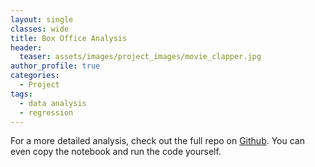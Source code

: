 ```yaml
---
layout: single
classes: wide
title: Box Office Analysis
header:
  teaser: assets/images/project_images/movie_clapper.jpg
author_profile: true
categories:
  - Project
tags:
  - data analysis
  - regression
---
```


For a more detailed analysis, check out the full repo on [Github](https://github.com/luke-lite/Box-Office-Analysis/). You can even copy the notebook and run the code yourself.
